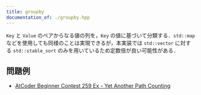 ```yaml
---
title: groupby
documentation_of: ./groupby.hpp
---
```


`Key` と `Value` のペアからなる値の列を，`Key` の値に基づいて分類する．`std::map` などを使用しても同様のことは実現できるが，本実装では `std::vector` に対する `std::stable_sort` のみを用いているため定数倍が良い可能性がある．

## 問題例

- [AtCoder Beginner Contest 259 Ex - Yet Another Path Counting](https://atcoder.jp/contests/abc259/tasks/abc259_h)
